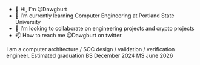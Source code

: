 - 👋 Hi, I’m @Dawgburt
- 🌱 I’m currently learning Computer Engineering at Portland State University
- 💞️ I’m looking to collaborate on engineering projects and crypto projects
- 📫 How to reach me @Dawgburt on twitter

I am a computer architecture / SOC design / validation / verification engineer.
Estimated graduation 
BS December 2024
MS June 2026



<!---
Dawgburt/Dawgburt is a ✨ special ✨ repository because its `README.md` (this file) appears on your GitHub profile.
You can click the Preview link to take a look at your changes.
--->
